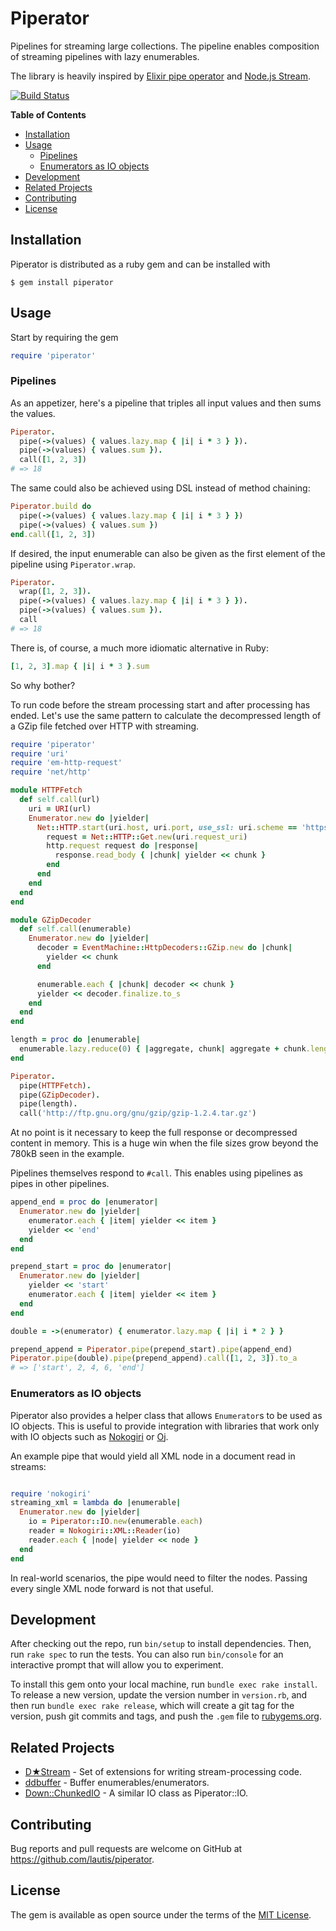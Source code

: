 # Piperator

Pipelines for streaming large collections. The pipeline enables composition of streaming pipelines with lazy enumerables.

The library is heavily inspired by [Elixir pipe operator](https://elixirschool.com/lessons/basics/pipe-operator/) and [Node.js Stream](https://nodejs.org/api/stream.html).

[![Build Status](https://travis-ci.org/lautis/piperator.svg?branch=master)](https://travis-ci.org/lautis/piperator)

<!-- START doctoc generated TOC please keep comment here to allow auto update -->
<!-- DON'T EDIT THIS SECTION, INSTEAD RE-RUN doctoc TO UPDATE -->
**Table of Contents**

- [Installation](#installation)
- [Usage](#usage)
  - [Pipelines](#pipelines)
  - [Enumerators as IO objects](#enumerators-as-io-objects)
- [Development](#development)
- [Related Projects](#related-projects)
- [Contributing](#contributing)
- [License](#license)

<!-- END doctoc generated TOC please keep comment here to allow auto update -->

## Installation

Piperator is distributed as a ruby gem and can be installed with

```
$ gem install piperator
```

## Usage

Start by requiring the gem

```ruby
require 'piperator'
```

### Pipelines

As an appetizer, here's a pipeline that triples all input values and then sums the values.

```ruby
Piperator.
  pipe(->(values) { values.lazy.map { |i| i * 3 } }).
  pipe(->(values) { values.sum }).
  call([1, 2, 3])
# => 18
```

The same could also be achieved using DSL instead of method chaining:

```ruby
Piperator.build do
  pipe(->(values) { values.lazy.map { |i| i * 3 } })
  pipe(->(values) { values.sum })
end.call([1, 2, 3])
```

If desired, the input enumerable can also be given as the first element of the pipeline using `Piperator.wrap`.

```ruby
Piperator.
  wrap([1, 2, 3]).
  pipe(->(values) { values.lazy.map { |i| i * 3 } }).
  pipe(->(values) { values.sum }).
  call
# => 18
```

There is, of course, a much more idiomatic alternative in Ruby:

```ruby
[1, 2, 3].map { |i| i * 3 }.sum
```

So why bother?

To run code before the stream processing start and after processing has ended. Let's use the same pattern to calculate the decompressed length of a GZip file fetched over HTTP with streaming.

```ruby
require 'piperator'
require 'uri'
require 'em-http-request'
require 'net/http'

module HTTPFetch
  def self.call(url)
    uri = URI(url)
    Enumerator.new do |yielder|
      Net::HTTP.start(uri.host, uri.port, use_ssl: uri.scheme == 'https') do |http|
        request = Net::HTTP::Get.new(uri.request_uri)
        http.request request do |response|
          response.read_body { |chunk| yielder << chunk }
        end
      end
    end
  end
end

module GZipDecoder
  def self.call(enumerable)
    Enumerator.new do |yielder|
      decoder = EventMachine::HttpDecoders::GZip.new do |chunk|
        yielder << chunk
      end

      enumerable.each { |chunk| decoder << chunk }
      yielder << decoder.finalize.to_s
    end
  end
end

length = proc do |enumerable|
  enumerable.lazy.reduce(0) { |aggregate, chunk| aggregate + chunk.length }
end

Piperator.
  pipe(HTTPFetch).
  pipe(GZipDecoder).
  pipe(length).
  call('http://ftp.gnu.org/gnu/gzip/gzip-1.2.4.tar.gz')
```

At no point is it necessary to keep the full response or decompressed content in memory. This is a huge win when the file sizes grow beyond the 780kB seen in the example.

Pipelines themselves respond to `#call`. This enables using pipelines as pipes in other pipelines.

```ruby
append_end = proc do |enumerator|
  Enumerator.new do |yielder|
    enumerator.each { |item| yielder << item }
    yielder << 'end'
  end
end

prepend_start = proc do |enumerator|
  Enumerator.new do |yielder|
    yielder << 'start'
    enumerator.each { |item| yielder << item }
  end
end

double = ->(enumerator) { enumerator.lazy.map { |i| i * 2 } }

prepend_append = Piperator.pipe(prepend_start).pipe(append_end)
Piperator.pipe(double).pipe(prepend_append).call([1, 2, 3]).to_a
# => ['start', 2, 4, 6, 'end']
```

### Enumerators as IO objects

Piperator also provides a helper class that allows `Enumerator`s to be used as
IO objects. This is useful to provide integration with libraries that work only
with IO objects such as [Nokogiri](http://www.nokogiri.org) or
[Oj](https://github.com/ohler55/oj).

An example pipe that would yield all XML node in a document read in streams:

```ruby

require 'nokogiri'
streaming_xml = lambda do |enumerable|
  Enumerator.new do |yielder|
    io = Piperator::IO.new(enumerable.each)
    reader = Nokogiri::XML::Reader(io)
    reader.each { |node| yielder << node }
  end
end
```

In real-world scenarios, the pipe would need to filter the nodes. Passing every
single XML node forward is not that useful.

## Development

After checking out the repo, run `bin/setup` to install dependencies. Then, run `rake spec` to run the tests. You can also run `bin/console` for an interactive prompt that will allow you to experiment.

To install this gem onto your local machine, run `bundle exec rake install`. To release a new version, update the version number in `version.rb`, and then run `bundle exec rake release`, which will create a git tag for the version, push git commits and tags, and push the `.gem` file to [rubygems.org](https://rubygems.org).

## Related Projects

* [D★Stream](https://github.com/ddfreyne/d-stream) - Set of extensions for writing stream-processing code.
* [ddbuffer](https://github.com/ddfreyne/ddbuffer) - Buffer enumerables/enumerators.
* [Down::ChunkedIO](https://github.com/janko-m/down/blob/master/lib/down/chunked_io.rb) - A similar IO class as Piperator::IO.

## Contributing

Bug reports and pull requests are welcome on GitHub at https://github.com/lautis/piperator.

## License

The gem is available as open source under the terms of the [MIT License](http://opensource.org/licenses/MIT).
